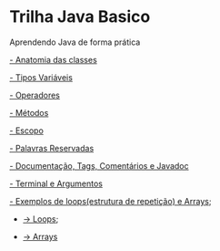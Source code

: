 # Trilha Java Basico
Aprendendo Java de forma prática

[- Anatomia das classes](https://github.com/elielsondev/trilha-java-basico/tree/main/anatomia_das_classes)

[- Tipos Variáveis](https://github.com/elielsondev/trilha-java-basico/tree/main/tipos-variaveis)

[- Operadores](https://github.com/elielsondev/trilha-java-basico/tree/main/operadores)

[- Métodos](https://github.com/elielsondev/trilha-java-basico/tree/main/metodos)

[- Escopo](https://github.com/elielsondev/trilha-java-basico/blob/main/escopo/1.7%20-%20Escopo.pdf)

[- Palavras Reservadas](https://github.com/elielsondev/trilha-java-basico/blob/main/palavras-reservadas/1.8%20-%20Palavras%20reservadas.pdf)

[- Documentação, Tags, Comentários e Javadoc](https://github.com/elielsondev/trilha-java-basico/blob/main/documentac%C3%A3o%2C%20tags%2C%20coment%C3%A1rios%20e%20javadoc/1.9%20-%20Documenta%C3%A7%C3%A3o%2C%20Tags%2C%20Coment%C3%A1rio%20e%20Javadoc.pdf)

[- Terminal e Argumentos](https://github.com/elielsondev/trilha-java-basico/blob/main/terminal-e-argumentos/1.10%20-%20Terminal%20e%20Argumentos.pdf)

[- Exemplos de loops(estrutura de repetição) e Arrays](https://github.com/elielsondev/trilha-java-basico/tree/main/exemplos-estrutura-de-repeticao-e-array);

- [ -> Loops](https://github.com/elielsondev/trilha-java-basico/tree/main/exemplos-estrutura-de-repeticao-e-array/src/com/br/softeli/exemplos/loops);
    
- [ -> Arrays](https://github.com/elielsondev/trilha-java-basico/tree/main/exemplos-estrutura-de-repeticao-e-array/src/com/br/softeli/exemplos/arrays)
